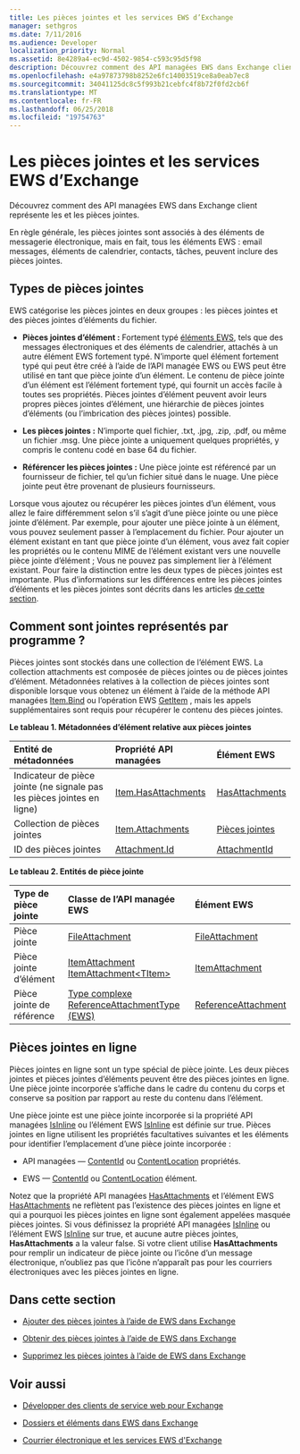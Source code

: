 ```yaml
---
title: Les pièces jointes et les services EWS d’Exchange
manager: sethgros
ms.date: 7/11/2016
ms.audience: Developer
localization_priority: Normal
ms.assetid: 8e4289a4-ec9d-4502-9854-c593c95d5f98
description: Découvrez comment des API managées EWS dans Exchange client représente les et les pièces jointes.
ms.openlocfilehash: e4a97873798b8252e6fc14003519ce8a0eab7ec8
ms.sourcegitcommit: 34041125dc8c5f993b21cebfc4f8b72f0fd2cb6f
ms.translationtype: MT
ms.contentlocale: fr-FR
ms.lasthandoff: 06/25/2018
ms.locfileid: "19754763"
---
```

# <a name="attachments-and-ews-in-exchange"></a>Les pièces jointes et les services EWS d’Exchange

Découvrez comment des API managées EWS dans Exchange client représente les et les pièces jointes.
  
En règle générale, les pièces jointes sont associés à des éléments de messagerie électronique, mais en fait, tous les éléments EWS : email messages, éléments de calendrier, contacts, tâches, peuvent inclure des pièces jointes.
  
## <a name="types-of-attachments"></a>Types de pièces jointes

EWS catégorise les pièces jointes en deux groupes : les pièces jointes et des pièces jointes d’éléments du fichier.
  
- **Pièces jointes d’élément :** Fortement typé [éléments EWS](folders-and-items-in-ews-in-exchange.md), tels que des messages électroniques et des éléments de calendrier, attachés à un autre élément EWS fortement typé. N’importe quel élément fortement typé qui peut être créé à l’aide de l’API managée EWS ou EWS peut être utilisé en tant que pièce jointe d’un élément. Le contenu de pièce jointe d’un élément est l’élément fortement typé, qui fournit un accès facile à toutes ses propriétés. Pièces jointes d’élément peuvent avoir leurs propres pièces jointes d’élément, une hiérarchie de pièces jointes d’éléments (ou l’imbrication des pièces jointes) possible.
    
- **Les pièces jointes :** N’importe quel fichier, .txt, .jpg, .zip, .pdf, ou même un fichier .msg. Une pièce jointe a uniquement quelques propriétés, y compris le contenu codé en base 64 du fichier. 
    
- **Référencer les pièces jointes :** Une pièce jointe est référencé par un fournisseur de fichier, tel qu’un fichier situé dans le nuage. Une pièce jointe peut être provenant de plusieurs fournisseurs. 
    
Lorsque vous ajoutez ou récupérer les pièces jointes d’un élément, vous allez le faire différemment selon s’il s’agit d’une pièce jointe ou une pièce jointe d’élément. Par exemple, pour ajouter une pièce jointe à un élément, vous pouvez seulement passer à l’emplacement du fichier. Pour ajouter un élément existant en tant que pièce jointe d’un élément, vous avez fait copier les propriétés ou le contenu MIME de l’élément existant vers une nouvelle pièce jointe d’élément ; Vous ne pouvez pas simplement lier à l’élément existant. Pour faire la distinction entre les deux types de pièces jointes est importante. Plus d’informations sur les différences entre les pièces jointes d’éléments et les pièces jointes sont décrits dans les articles [de cette section](#bk_inthissection).
  
## <a name="how-are-attachments-represented-programmatically"></a>Comment sont jointes représentés par programme ?

Pièces jointes sont stockés dans une collection de l’élément EWS. La collection attachments est composée de pièces jointes ou de pièces jointes d’élément. Métadonnées relatives à la collection de pièces jointes sont disponible lorsque vous obtenez un élément à l’aide de la méthode API managées [Item.Bind](http://msdn.microsoft.com/en-us/library/microsoft.exchange.webservices.data.item.bind%28v=exchg.80%29.aspx) ou l’opération EWS [GetItem](http://msdn.microsoft.com/library/e3590b8b-c2a7-4dad-a014-6360197b68e4%28Office.15%29.aspx) , mais les appels supplémentaires sont requis pour récupérer le contenu des pièces jointes. 
  
**Le tableau 1. Métadonnées d’élément relative aux pièces jointes**

|**Entité de métadonnées**|**Propriété API managées**|**Élément EWS**|
|:-----|:-----|:-----|
|Indicateur de pièce jointe (ne signale pas les pièces jointes en ligne)  <br/> |[Item.HasAttachments](http://msdn.microsoft.com/en-us/library/microsoft.exchange.webservices.data.item.hasattachments%28v=exchg.80%29.aspx) <br/> |[HasAttachments](http://msdn.microsoft.com/library/538b7a85-11d7-4daa-8458-09b540760e8b%28Office.15%29.aspx) <br/> |
|Collection de pièces jointes  <br/> |[Item.Attachments](http://msdn.microsoft.com/en-us/library/microsoft.exchange.webservices.data.item.attachments%28v=exchg.80%29.aspx) <br/> |[Pièces jointes](http://msdn.microsoft.com/library/b470e614-34bb-44f0-8790-7ddbdcbbd29d%28Office.15%29.aspx) <br/> |
|ID des pièces jointes  <br/> |[Attachment.Id](http://msdn.microsoft.com/en-us/library/microsoft.exchange.webservices.data.attachment.id%28v=exchg.80%29.aspx) <br/> |[AttachmentId](http://msdn.microsoft.com/library/55a5fd77-60d1-40fa-8144-770600cedc6a%28Office.15%29.aspx) <br/> |
   
**Le tableau 2. Entités de pièce jointe**

|**Type de pièce jointe**|**Classe de l’API managée EWS**|**Élément EWS**|
|:-----|:-----|:-----|
|Pièce jointe  <br/> |[FileAttachment](http://msdn.microsoft.com/en-us/library/microsoft.exchange.webservices.data.fileattachment%28v=exchg.80%29.aspx) <br/> |[FileAttachment](http://msdn.microsoft.com/library/3ecea174-73d1-47fd-8917-6065cef1d565%28Office.15%29.aspx) <br/> |
|Pièce jointe d’élément  <br/> |[ItemAttachment](http://msdn.microsoft.com/en-us/library/microsoft.exchange.webservices.data.itemattachment%28v=exchg.80%29.aspx) <br/> [ItemAttachment\<TItem\>](http://msdn.microsoft.com/en-us/library/dd635165%28v=exchg.80%29.aspx) <br/> |[ItemAttachment](http://msdn.microsoft.com/library/089ee599-f45e-46f5-a18a-5cfb3d2851ff%28Office.15%29.aspx) <br/> |
|Pièce jointe de référence  <br/> |[Type complexe ReferenceAttachmentType (EWS)](http://msdn.microsoft.com/library/18bfa012-e903-d7f3-528a-31ccceb65463%28Office.15%29.aspx) <br/> |[ReferenceAttachment](http://msdn.microsoft.com/library/b9bde862-6b75-4a81-8033-00a47be4dc2f%28Office.15%29.aspx) <br/> |
   
## <a name="inline-attachments"></a>Pièces jointes en ligne

Pièces jointes en ligne sont un type spécial de pièce jointe. Les deux pièces jointes et pièces jointes d’éléments peuvent être des pièces jointes en ligne. Une pièce jointe incorporée s’affiche dans le cadre du contenu du corps et conserve sa position par rapport au reste du contenu dans l’élément. 
  
Une pièce jointe est une pièce jointe incorporée si la propriété API managées [IsInline](http://msdn.microsoft.com/en-us/library/microsoft.exchange.webservices.data.attachment.isinline%28v=exchg.80%29.aspx) ou l’élément EWS [IsInline](http://msdn.microsoft.com/library/5e7712c8-372a-4a16-be64-360c5ff3961a%28Office.15%29.aspx) est définie sur true. Pièces jointes en ligne utilisent les propriétés facultatives suivantes et les éléments pour identifier l’emplacement d’une pièce jointe incorporée : 
  
- API managées — [ContentId](http://msdn.microsoft.com/en-us/library/microsoft.exchange.webservices.data.attachment.contentid%28v=exchg.80%29.aspx) ou [ContentLocation](http://msdn.microsoft.com/en-us/library/microsoft.exchange.webservices.data.attachment.contentlocation%28v=exchg.80%29.aspx) propriétés. 
    
- EWS — [ContentId](http://msdn.microsoft.com/library/bc59100d-6079-414b-a6e0-7c15feaa3184%28Office.15%29.aspx) ou [ContentLocation](http://msdn.microsoft.com/library/d91cf587-24e3-4c13-8784-5ca29787cca7%28Office.15%29.aspx) élément. 
    
Notez que la propriété API managées [HasAttachments](http://msdn.microsoft.com/en-us/library/microsoft.exchange.webservices.data.item.hasattachments%28v=exchg.80%29.aspx) et l’élément EWS [HasAttachments](http://msdn.microsoft.com/library/538b7a85-11d7-4daa-8458-09b540760e8b%28Office.15%29.aspx) ne reflètent pas l’existence des pièces jointes en ligne et qui a pourquoi les pièces jointes en ligne sont également appelées masquée pièces jointes. Si vous définissez la propriété API managées [IsInline](http://msdn.microsoft.com/en-us/library/microsoft.exchange.webservices.data.attachment.isinline%28v=exchg.80%29.aspx) ou l’élément EWS [IsInline](http://msdn.microsoft.com/library/5e7712c8-372a-4a16-be64-360c5ff3961a%28Office.15%29.aspx) sur true, et aucune autre pièces jointes, **HasAttachments** a la valeur false. Si votre client utilise **HasAttachments** pour remplir un indicateur de pièce jointe ou l’icône d’un message électronique, n’oubliez pas que l’icône n’apparaît pas pour les courriers électroniques avec les pièces jointes en ligne. 
  
## <a name="in-this-section"></a>Dans cette section
<a name="bk_inthissection"> </a>

- [Ajouter des pièces jointes à l’aide de EWS dans Exchange](how-to-add-attachments-by-using-ews-in-exchange.md)
    
- [Obtenir des pièces jointes à l’aide de EWS dans Exchange](how-to-get-attachments-by-using-ews-in-exchange.md)
    
- [Supprimez les pièces jointes à l’aide de EWS dans Exchange](how-to-delete-attachments-by-using-ews-in-exchange.md)
    
## <a name="see-also"></a>Voir aussi
<a name="bk_additionalresources"> </a>

- [Développer des clients de service web pour Exchange](develop-web-service-clients-for-exchange.md)
    
- [Dossiers et éléments dans EWS dans Exchange](folders-and-items-in-ews-in-exchange.md)
    
- [Courrier électronique et les services EWS d'Exchange](email-and-ews-in-exchange.md)
    

